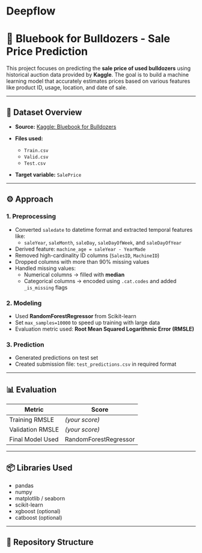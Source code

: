 # Deepflow
# 🚜 Bluebook for Bulldozers - Sale Price Prediction

This project focuses on predicting the **sale price of used bulldozers** using historical auction data provided by **Kaggle**. The goal is to build a machine learning model that accurately estimates prices based on various features like product ID, usage, location, and date of sale.

---

## 📁 Dataset Overview

- **Source:** [Kaggle: Bluebook for Bulldozers](https://www.kaggle.com/competitions/bluebook-for-bulldozers/)
- **Files used:**
  - `Train.csv`
  - `Valid.csv`
  - `Test.csv`

- **Target variable:** `SalePrice`

---

## ⚙️ Approach

### 1. **Preprocessing**
- Converted `saledate` to datetime format and extracted temporal features like:
  - `saleYear`, `saleMonth`, `saleDay`, `saleDayOfWeek`, and `saleDayOfYear`
- Derived feature: `machine_age = saleYear - YearMade`
- Removed high-cardinality ID columns (`SalesID`, `MachineID`)
- Dropped columns with more than 90% missing values
- Handled missing values:
  - Numerical columns → filled with **median**
  - Categorical columns → encoded using `.cat.codes` and added `_is_missing` flags

### 2. **Modeling**
- Used **RandomForestRegressor** from Scikit-learn
- Set `max_samples=10000` to speed up training with large data
- Evaluation metric used: **Root Mean Squared Logarithmic Error (RMSLE)**

### 3. **Prediction**
- Generated predictions on test set
- Created submission file: `test_predictions.csv` in required format

---

## 📊 Evaluation

| Metric              | Score     |
|---------------------|-----------|
| Training RMSLE      | *(your score)* |
| Validation RMSLE    | *(your score)* |
| Final Model Used    | RandomForestRegressor |

---

## 📦 Libraries Used

- pandas
- numpy
- matplotlib / seaborn
- scikit-learn
- xgboost (optional)
- catboost (optional)

---

## 📁 Repository Structure

